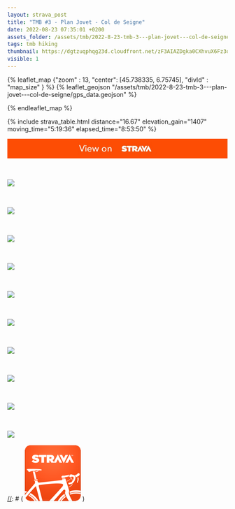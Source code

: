 ```yaml
---
layout: strava_post
title: "TMB #3 - Plan Jovet - Col de Seigne"
date: 2022-08-23 07:35:01 +0200
assets_folder: /assets/tmb/2022-8-23-tmb-3---plan-jovet---col-de-seigne
tags: tmb hiking
thumbnail: https://dgtzuqphqg23d.cloudfront.net/zF3AIAZDgka0CXhvuX6Fz3o6qQIIm-4hjJ0WlHKp7Y8-768x1024.jpg
visible: 1
---
```

[//]: # "TMB #3 - Plan Jovet - Col de Seigne"


{% leaflet_map {"zoom" : 13,
                  "center": [45.738335, 6.75745],
                 "divId" : "map_size" } %}
    {% leaflet_geojson "/assets/tmb/2022-8-23-tmb-3---plan-jovet---col-de-seigne/gps_data.geojson" %}

{% endleaflet_map %}





{% include strava_table.html distance="16.67" elevation_gain="1407" moving_time="5:19:36" elapsed_time="8:53:50" %}

[![](/assets/strava.jpg)](https://www.strava.com/activities/7688505578)


<br />

![](https://dgtzuqphqg23d.cloudfront.net/zF3AIAZDgka0CXhvuX6Fz3o6qQIIm-4hjJ0WlHKp7Y8-768x1024.jpg)


<br />

![](https://dgtzuqphqg23d.cloudfront.net/z1QwPc60QOSRe-IKwik1VotKOVu0E6q_9wIgD_KQ07k-1024x768.jpg)


<br />

![](https://dgtzuqphqg23d.cloudfront.net/WFGd2szvfzvMEcbxTbyAUvq9L5nMbF7DxQUVOoSRZ7c-1024x768.jpg)


<br />

![](https://dgtzuqphqg23d.cloudfront.net/24Ny1Ah-1y-hc8tIPuPAgvVYgyTnZCordHAUjtOCw6U-1024x768.jpg)


<br />

![](https://dgtzuqphqg23d.cloudfront.net/M1YivlpLan3WQ80I4K6231cdLpVp09oTQNFTy6lmvqQ-1024x768.jpg)


<br />

![](https://dgtzuqphqg23d.cloudfront.net/mpwHw4lDmBOfRL_E2ryvVylWcdDYrQaeSThdQwSnnhY-768x1024.jpg)


<br />

![](https://dgtzuqphqg23d.cloudfront.net/6xPu6_h8Rrr_bmtnOAKlH3qU1_tXqZjfJRQNF_TgCZo-1024x768.jpg)


<br />

![](https://dgtzuqphqg23d.cloudfront.net/LBVqheCw7_knU30VJG76rifhXuaXsXSGRG3T-kwNdTQ-1024x768.jpg)


<br />

![](https://dgtzuqphqg23d.cloudfront.net/i4mSP0Bf7YP0Gpw6zMNIEseeGmWDqaoyEc5k3wlVopk-1024x768.jpg)


<br />

![](https://dgtzuqphqg23d.cloudfront.net/hNboTtxWGv2T1fbaNjLL-Ai8xA64fJaG6sm3n7XwAvw-1024x768.jpg)


[//]: # ( ![image tooltip here](/assets/image.png) )